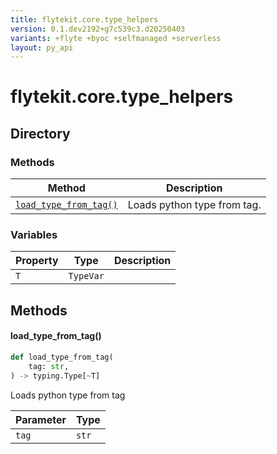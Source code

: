 ```yaml
---
title: flytekit.core.type_helpers
version: 0.1.dev2192+g7c539c3.d20250403
variants: +flyte +byoc +selfmanaged +serverless
layout: py_api
---
```


# flytekit.core.type_helpers

## Directory

### Methods

| Method | Description |
|-|-|
| [`load_type_from_tag()`](#load_type_from_tag) | Loads python type from tag. |


### Variables

| Property | Type | Description |
|-|-|-|
| `T` | `TypeVar` |  |

## Methods

#### load_type_from_tag()

```python
def load_type_from_tag(
    tag: str,
) -> typing.Type[~T]
```
Loads python type from tag


| Parameter | Type |
|-|-|
| `tag` | `str` |

